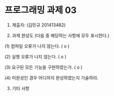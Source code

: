 # 프로그래밍 과제 03

1. 제출자:   (김민규 201413482)

2. 과제 완성도 (다음 중 해당하는 사항에 모두 표시한다.)

(1) 컴파일 오류가 나지 않는다. (  o  )

(2) 실행 오류가 나지 않는다. ( o   )

(3) 요구된 모든 기능을 구현하였는가. (  o   )

(4) 미원성인 경우 어디까지 완성하였는지 기술하라.



3. 기타 사항 
